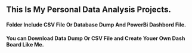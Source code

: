 ## This Is My Personal Data Analysis Projects.
#### Folder Include CSV File Or Database Dump And PowerBi Dashbord File.
#### You can Download Data Dump Or CSV File and  Create Youer Own Dash Board Like Me.